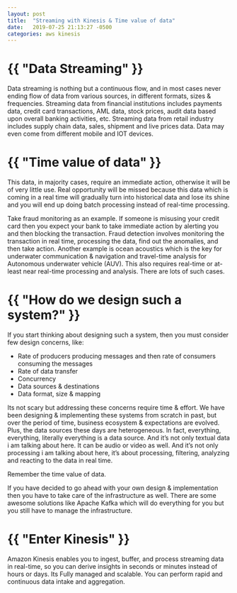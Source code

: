```yaml
---
layout: post
title:  "Streaming with Kinesis & Time value of data"
date:   2019-07-25 21:13:27 -0500
categories: aws kinesis
---
```


<h1>{{ "Data Streaming" }}</h1>

Data streaming is nothing but a continuous flow, and in most cases never ending flow of data from various sources, in different formats, sizes & frequencies. Streaming data from financial institutions includes payments data, credit card transactions, AML data, stock prices, audit data based upon overall banking activities, etc. Streaming data from retail industry includes supply chain data, sales, shipment and live prices data. Data may even come from different mobile and IOT devices.

<h1>{{ "Time value of data" }}</h1>

This data, in majority cases, require an immediate action, otherwise it will be of very little use. Real opportunity will be missed because this data which is coming in a real time will gradually turn into historical data and lose its shine and you will end up doing batch processing instead of real-time processing.

Take fraud monitoring as an example. If someone is misusing your credit card then you expect your bank to take immediate action by alerting you and then blocking the transaction. Fraud detection involves monitoring the transaction in real time, processing the data, find out the anomalies, and then take action. Another example is ocean acoustics which is the key for underwater communication & navigation and travel-time analysis for Autonomous underwater vehicle (AUV). This also requires real-time or at-least near real-time processing and analysis. There are lots of such cases.

<h1>{{ "How do we design such a system?" }}</h1>

If you start thinking about designing such a system, then you must consider few design concerns, like:

<ul>
<li>Rate of producers producing messages and then rate of consumers consuming the messages</li>
<li>Rate of data transfer</li>
<li>Concurrency</li>
<li>Data sources & destinations</li>
<li>Data format, size & mapping</li>
</ul>

Its not scary but addressing these concerns require time & effort. We have been designing & implementing these systems from scratch in past, but over the period of time, business ecosystem & expectations are evolved. Plus, the data sources these days are heterogeneous. In fact, everything, everything, literally everything is a data source. And it’s not only textual data i am talking about here. It can be audio or video as well. And it’s not only processing i am talking about here, it’s about processing, filtering, analyzing and reacting to the data in real time.

Remember the time value of data.

If you have decided to go ahead with your own design & implementation then you have to take care of the infrastructure as well. There are some awesome solutions like Apache Kafka which will do everything for you but you still have to manage the infrastructure.

<h1>{{ "Enter Kinesis" }}</h1>

Amazon Kinesis enables you to ingest, buffer, and process streaming data in real-time, so you can derive insights in seconds or minutes instead of hours or days. Its Fully managed and scalable. You can perform rapid and continuous data intake and aggregation.